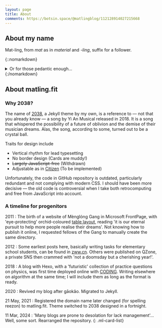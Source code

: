 ```yaml
---
layout: page
title: About
comments: https://botsin.space/@matlingblog/112128914027215668
---
```


## About my name

Mat-ling, from *mat* as in *material* and *-ling*, suffix for a follower.

{::nomarkdown}

<details><summary>Or for those pedantic enough…</summary>
<p>Originally in Chinese, from <cite>Tsieushaeng Fuh</cite> by Euyang Sieu:</p>
<blockquote>The verdant is unsentimental, fading into nothing now and then. Humans are animals, but the paragon of them.<br>草木无情，有时飘零。人为动物，惟物之灵。</blockquote>
<p>‘<i>mat</i> as in <i>material</i>’ is an interpretation under
Sky Darmos’ constructed script adapting Chinese characters to the Germanic
  languages, which I called Sky Script and where Mat-ling goes into 物伶.</p>
<p>In non-natural languages:
<table><thead><tr><th>Language</th><th>Name</th><th>Transcription</th></tr></thead><tbody><tr><td>Dan’a’yo</td><td>묻링</td><td>Mutling</td></tr><tr><td>Esperanto</td><td>Matlino</td><td> </td></tr><tr><td>Lojban</td><td>la mytlin</td><td> </td></tr><tr><td>Shidinn</td><td>gwƨ viƨ</td><td>Geuénnýn</td></tr><tr><td>Shōnagian</td><td><img class="ml-wordmark" src="https://s21.ax1x.com/2024/03/20/pFWOT8f.png" height="35"></td><td>Māute-nòhlì</td></tr><tr><td>Toki Pona</td><td>jan Malin</td><td><span style="font-family:'linja pona','linja sike'">jan[_mi_alasa_li_insa_nasin]</span></td></tr></tbody></table>
</details>
{:/nomarkdown}

## About matling.fit

### Why 2038?

The name of [2038](https://github.com/0xis-cn/2038),
a Jekyll theme by my own, is a reference to — not that you already know —
a song by Yi An Musical released in 2018.
It is a song that whispered the possibility of a future of oblivion
and the demise of their musician dreams.
Alas, the song, according to some, turned out to be a crystal ball.

Traits for design include

- Vertical rhythm for lead typesetting
- No border design (Cards are muddy!)
- ~~Largely JavaScript-free~~ (Withdrawn)
- Adjustable as in [Citizen](https://www.mediawiki.org/wiki/Skin:Citizen) (To be implemented)

Unfortunately, the code in GitHub repository is outdated, particularly
redundant and not complying with modern CSS.
I should have been more decisive —
the old code is controversial when I take both retrocomputing and free from JavaScript into account.

### A timeline for progenitors

2011
: The birth of a website of Mènglóng Gang in Microsoft FrontPage,
with 'eye-protecting' orchid-coloured
[table layout](http://www.tiernok.com/posts/history-of-html-table-layouts.html),
reading 'it is our eternal pursuit to help more people realise their dreams'.
Not knowing how to publish it online, I requested fellows of the Gang to
manually create the same directory.

2012
: Some earliest posts here, basically writing tasks for elementary school students,
can be found in [zww.cn](https://www.zww.cn/).
Others were published on QZone, a private SNS
then crammed with 'not a doomsday but a cherishing year!'.

2018
: A blog with Hexo, with a 'futuristic' collection of practice questions on physics,
was first time deployed online with [CODING](https://coding.net/).
Writing elsewhere on algorithm at the same time; I will include them
as long as the format is ready.

2020
: Revived my blog after gāokǎo. Migrated to Jekyll.

21 May, 2021
: Registered the domain name later changed (for spelling reezon) to matling.fit.
Theme switched to 2038 designed in a fortnight.

11 Mar, 2024
: 'Many blogs are prone to desolation for lack management'... Well, some sort.
Rearranged the repository.
{: .ml-card-list}
